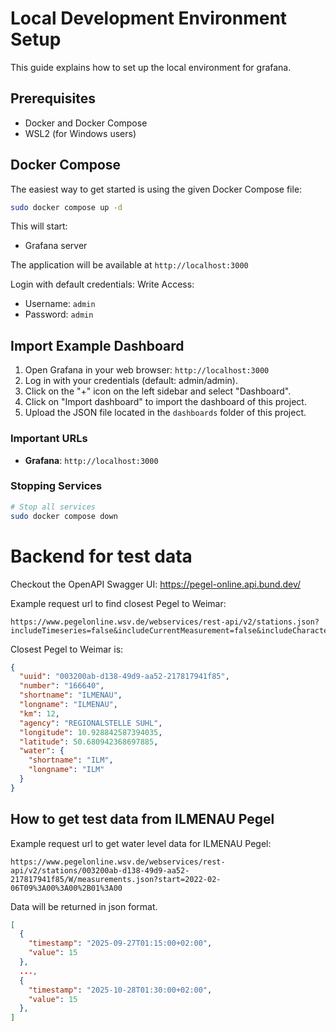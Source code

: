 # Local Development Environment Setup

This guide explains how to set up the local environment for grafana.

## Prerequisites

- Docker and Docker Compose
- WSL2 (for Windows users)

## Docker Compose

The easiest way to get started is using the given Docker Compose file:

```bash
sudo docker compose up -d
```

This will start:

- Grafana server

The application will be available at `http://localhost:3000`

Login with default credentials:
Write Access:

- Username: `admin`
- Password: `admin`

## Import Example Dashboard
1. Open Grafana in your web browser: `http://localhost:3000`
2. Log in with your credentials (default: admin/admin).
3. Click on the "+" icon on the left sidebar and select "Dashboard".
4. Click on "Import dashboard" to import the dashboard of this project.
5. Upload the JSON file located in the `dashboards` folder of this project.

### Important URLs

- **Grafana**: `http://localhost:3000`

### Stopping Services

```bash
# Stop all services
sudo docker compose down
```

# Backend for test data

Checkout the OpenAPI Swagger UI: https://pegel-online.api.bund.dev/

Example request url to find closest Pegel to Weimar:

```
https://www.pegelonline.wsv.de/webservices/rest-api/v2/stations.json?includeTimeseries=false&includeCurrentMeasurement=false&includeCharacteristicValues=false&latitude=50.98314563623132&longitude=11.322992457260446&radius=100
```

Closest Pegel to Weimar is:

```json
{
  "uuid": "003200ab-d138-49d9-aa52-217817941f85",
  "number": "166640",
  "shortname": "ILMENAU",
  "longname": "ILMENAU",
  "km": 12,
  "agency": "REGIONALSTELLE SUHL",
  "longitude": 10.928842587394035,
  "latitude": 50.680942368697885,
  "water": {
    "shortname": "ILM",
    "longname": "ILM"
  }
}
```

## How to get test data from ILMENAU Pegel
Example request url to get water level data for ILMENAU Pegel:

```
https://www.pegelonline.wsv.de/webservices/rest-api/v2/stations/003200ab-d138-49d9-aa52-217817941f85/W/measurements.json?start=2022-02-06T09%3A00%3A00%2B01%3A00
```

Data will be returned in json format.
```json
[
  {
    "timestamp": "2025-09-27T01:15:00+02:00",
    "value": 15
  },
  ...,
  {
    "timestamp": "2025-10-28T01:30:00+02:00",
    "value": 15
  },
]
```

